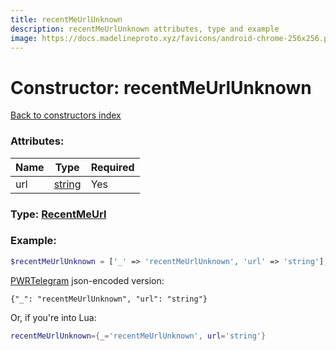 ```yaml
---
title: recentMeUrlUnknown
description: recentMeUrlUnknown attributes, type and example
image: https://docs.madelineproto.xyz/favicons/android-chrome-256x256.png
---
```

# Constructor: recentMeUrlUnknown  
[Back to constructors index](index.md)



### Attributes:

| Name     |    Type       | Required |
|----------|---------------|----------|
|url|[string](../types/string.md) | Yes|



### Type: [RecentMeUrl](../types/RecentMeUrl.md)


### Example:

```php
$recentMeUrlUnknown = ['_' => 'recentMeUrlUnknown', 'url' => 'string'];
```  

[PWRTelegram](https://pwrtelegram.xyz) json-encoded version:

```
{"_": "recentMeUrlUnknown", "url": "string"}
```


Or, if you're into Lua:

```lua
recentMeUrlUnknown={_='recentMeUrlUnknown', url='string'}

```



